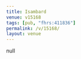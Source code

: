 ```yaml
---
title: Isambard
venue: v15168
tags: [pub, "fhrs:411836"]
permalink: /v/15168/
layout: venue
---
```

null